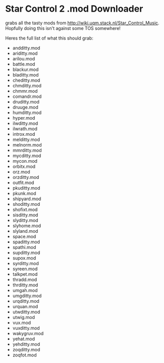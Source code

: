 # Star Control 2 .mod Downloader

grabs all the tasty mods from http://wiki.uqm.stack.nl/Star_Control_Music. Hopfully doing this isn't against some TOS somewhere!

Heres the full list of what this should grab:

* andditty.mod
* ariditty.mod
* arilou.mod
* battle.mod
* blackur.mod
* bladitty.mod
* cheditty.mod
* chmditty.mod
* chmmr.mod
* comandr.mod
* druditty.mod
* druuge.mod
* humditty.mod
* hyper.mod
* ilwditty.mod
* ilwrath.mod
* introx.mod
* melditty.mod
* melnorm.mod
* mmrditty.mod
* mycditty.mod
* mycon.mod
* orbitx.mod
* orz.mod
* orzditty.mod
* outfit.mod
* pkuditty.mod
* pkunk.mod
* shipyard.mod
* shoditty.mod
* shofixt.mod
* sisditty.mod
* slyditty.mod
* slyhome.mod
* slyland.mod
* space.mod
* spaditty.mod
* spathi.mod
* supditty.mod
* supox.mod
* syrditty.mod
* syreen.mod
* talkpet.mod
* thradd.mod
* thrditty.mod
* umgah.mod
* umgditty.mod
* urqditty.mod
* urquan.mod
* utwditty.mod
* utwig.mod
* vux.mod
* vuxditty.mod
* wakygruv.mod
* yehat.mod
* yehditty.mod
* zoqditty.mod
* zoqfot.mod

